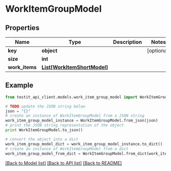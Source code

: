 # WorkItemGroupModel


## Properties
Name | Type | Description | Notes
------------ | ------------- | ------------- | -------------
**key** | **object** |  | [optional] 
**size** | **int** |  | 
**work_items** | [**List[WorkItemShortModel]**](WorkItemShortModel.md) |  | 

## Example

```python
from testit_api_client.models.work_item_group_model import WorkItemGroupModel

# TODO update the JSON string below
json = "{}"
# create an instance of WorkItemGroupModel from a JSON string
work_item_group_model_instance = WorkItemGroupModel.from_json(json)
# print the JSON string representation of the object
print WorkItemGroupModel.to_json()

# convert the object into a dict
work_item_group_model_dict = work_item_group_model_instance.to_dict()
# create an instance of WorkItemGroupModel from a dict
work_item_group_model_from_dict = WorkItemGroupModel.from_dict(work_item_group_model_dict)
```
[[Back to Model list]](../README.md#documentation-for-models) [[Back to API list]](../README.md#documentation-for-api-endpoints) [[Back to README]](../README.md)



